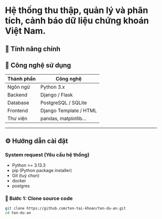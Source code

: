 # Hệ thống thu thập, quản lý và phân tích, cảnh báo dữ liệu chứng khoán Việt Nam. 

## 🌟 Tính năng chính


## 🚀 Công nghệ sử dụng

| Thành phần   | Công nghệ             |
|--------------|------------------------|
| Ngôn ngữ      | Python 3.x             |
| Backend       | Django / Flask         |
| Database      | PostgreSQL / SQLite    |
| Frontend      | Django Template / HTML |
| Thư viện      | pandas, matplotlib...  |

---

## ⚙️ Hướng dẫn cài đặt

### System request (Yêu cầu hệ thống)

- Python >= 3.13.3
- pip (Python package installer)
- Git (tuỳ chọn)
- docker
- postgres

### 🔧 Bước 1: Clone source code

```bash
git clone https://github.com/ten-tai-khoan/ten-du-an.git
cd ten-du-an
